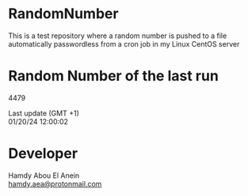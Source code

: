 # RandomNumber    
This is a test repository where a random number is pushed to a file automatically passwordless from a cron job in my Linux CentOS server    
# Random Number of the last run   
4479
      
Last update (GMT +1)    
01/20/24 12:00:02
# Developer    
Hamdy Abou El Anein   
hamdy.aea@protonmail.com
